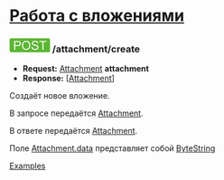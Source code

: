 [Работа с вложениями](../index.md)
=====================================

<a name="create"/>

### ![POST](../../../img/post.png) /attachment/create
* **Request:** [Attachment](../../../types.md#attachment) **attachment**
* **Response:** [[Attachment](../../../types.md#attachment)]

Создаёт новое вложение. 

В запросе передаётся [Attachment](../../../types.md#attachment). 

В ответе передаётся [Attachment](../../../types.md#attachment).

Поле [Attachment.data](../../../types.md#attachment) представляет собой [ByteString](../../../types.md#scalar-value-types)

[Examples](examples/create.md)